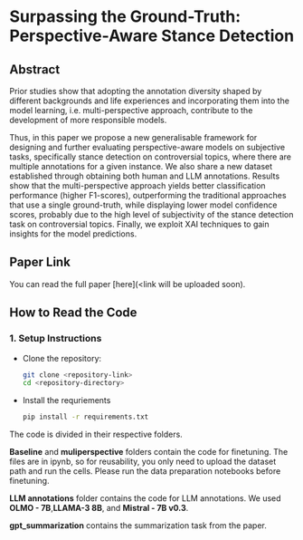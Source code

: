 # Surpassing the Ground-Truth: Perspective-Aware Stance Detection

## Abstract
Prior studies show that adopting the annotation diversity shaped by different backgrounds and life experiences and incorporating them into the model learning, i.e. multi-perspective approach, contribute to the development of more responsible models.

Thus, in this paper we propose a new generalisable framework for designing and further evaluating perspective-aware models on subjective tasks, specifically stance detection on controversial topics, where there are multiple annotations for a given instance. We also share a new dataset established through obtaining both human and LLM annotations. 
Results show that the multi-perspective approach yields better classification performance (higher F1-scores), outperforming the traditional approaches that use a single ground-truth, while displaying lower model confidence scores, probably due to the high level of subjectivity of the stance detection task on controversial topics. Finally, we exploit XAI techniques to gain insights for the model predictions.

## Paper Link
You can read the full paper [here](<link will be uploaded soon).

## How to Read the Code
### 1. Setup Instructions
- Clone the repository:
  ```bash
  git clone <repository-link>
  cd <repository-directory>

- Install the requriements
  ```bash 
  pip install -r requirements.txt

The code is divided in their respective folders. 

**Baseline** and **muliperspective** folders contain the code for finetuning. The files are in ipynb, so for reusability, you only need to upload the dataset path and run the cells. Please run the data preparation notebooks before finetuning.  

**LLM annotations** folder contains the code for LLM annotations. We used **OLMO - 7B**,**LLAMA-3 8B**, and **Mistral - 7B v0.3**. 

**gpt_summarization** contains the summarization task from the paper.


